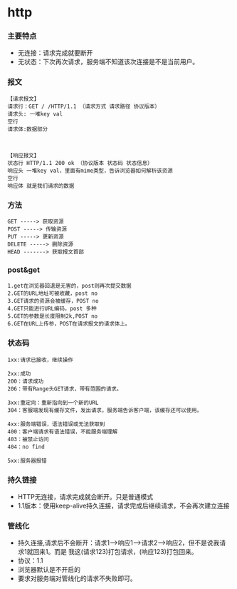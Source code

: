 # http

### 主要特点

* 无连接：请求完成就要断开
* 无状态：下次再次请求，服务端不知道该次连接是不是当前用户。

### 报文

```
【请求报文】
请求行：GET / /HTTP/1.1 （请求方式 请求路径 协议版本）
请求头: 一堆key val
空行
请求体:数据部分



【响应报文】
状态行 HTTP/1.1 200 ok （协议版本 状态码 状态信息）
响应头 一堆key val，里面有mime类型，告诉浏览器如何解析该资源
空行
响应体 就是我们请求的数据
```

### 方法

```
GET -----> 获取资源
POST -----> 传输资源
PUT -----> 更新资源
DELETE -----> 删除资源
HEAD -------> 获取报文首部
```

### post&get

```
1.get在浏览器回退是无害的，post则再次提交数据
2.GET的URL地址可被收藏，post no
3.GET请求的资源会被缓存，POST no
4.GET只能进行URL编码，post 多种
5.GET的参数是长度限制2k,POST no
6.GET在URL上传参，POST在请求报文的请求体上。
```

### 状态码

```
1xx:请求已接收，继续操作

2xx:成功
200：请求成功
206：带有Range头GET请求，带有范围的请求。

3xx:重定向：重新指向到一个新的URL
304：客服端发现有缓存文件，发出请求，服务端告诉客户端，该缓存还可以使用。

4xx:服务端错误，语法错误或无法获取到
400：客户端请求有语法错误，不能服务端理解
403：被禁止访问
404：no find

5xx:服务器报错
```

### 持久链接

* HTTP无连接，请求完成就会断开。只是普通模式
* 1.1版本：使用keep-alive持久连接，请求完成后继续请求，不会再次建立连接

### 管线化

* 持久连接,请求后不会断开：请求1-->响应1-->请求2-->响应2，但不是说我请求1就回来1。而是 我这(请求123)打包请求，(响应123)打包回来。
* 协议：1.1
* 浏览器默认是不开启的
* 要求对服务端对管线化的请求不失败即可。